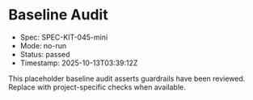 # Baseline Audit

- Spec: SPEC-KIT-045-mini
- Mode: no-run
- Status: passed
- Timestamp: 2025-10-13T03:39:12Z

This placeholder baseline audit asserts guardrails have been reviewed. Replace with project-specific checks when available.
